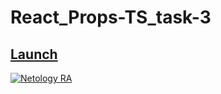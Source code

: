 # React_Props-TS_task-3

## [Launch](https://johnnystorm19.github.io/RA_Props-TS_task-3/)

[![Netology RA](https://github.com/JohnnyStorm19/RA_Props-TS_task-3/actions/workflows/web.yml/badge.svg)](https://github.com/JohnnyStorm19/RA_Props-TS_task-3/actions/workflows/web.yml)